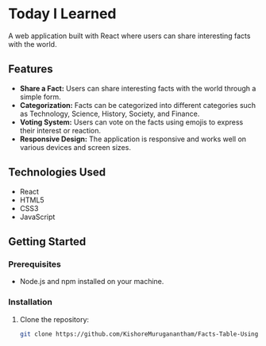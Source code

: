 # Today I Learned

A web application built with React where users can share interesting facts with the world.

## Features

- **Share a Fact:** Users can share interesting facts with the world through a simple form.
- **Categorization:** Facts can be categorized into different categories such as Technology, Science, History, Society, and Finance.
- **Voting System:** Users can vote on the facts using emojis to express their interest or reaction.
- **Responsive Design:** The application is responsive and works well on various devices and screen sizes.

## Technologies Used

- React
- HTML5
- CSS3
- JavaScript

## Getting Started

### Prerequisites

- Node.js and npm installed on your machine.

### Installation

1. Clone the repository:

   ```bash
   git clone https://github.com/KishoreMuruganantham/Facts-Table-Using-React.git

